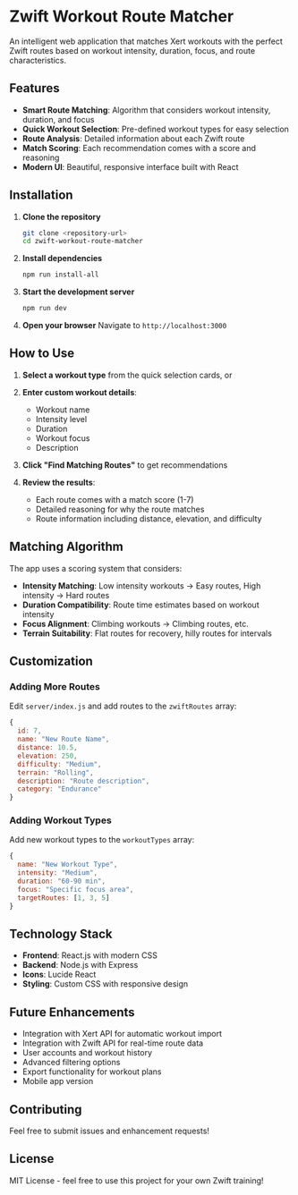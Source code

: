 # Zwift Workout Route Matcher

An intelligent web application that matches Xert workouts with the perfect Zwift routes based on workout intensity, duration, focus, and route characteristics.

## Features

- **Smart Route Matching**: Algorithm that considers workout intensity, duration, and focus
- **Quick Workout Selection**: Pre-defined workout types for easy selection
- **Route Analysis**: Detailed information about each Zwift route
- **Match Scoring**: Each recommendation comes with a score and reasoning
- **Modern UI**: Beautiful, responsive interface built with React

## Installation

1. **Clone the repository**
   ```bash
   git clone <repository-url>
   cd zwift-workout-route-matcher
   ```

2. **Install dependencies**
   ```bash
   npm run install-all
   ```

3. **Start the development server**
   ```bash
   npm run dev
   ```

4. **Open your browser**
   Navigate to `http://localhost:3000`

## How to Use

1. **Select a workout type** from the quick selection cards, or
2. **Enter custom workout details**:
   - Workout name
   - Intensity level
   - Duration
   - Workout focus
   - Description

3. **Click "Find Matching Routes"** to get recommendations

4. **Review the results**:
   - Each route comes with a match score (1-7)
   - Detailed reasoning for why the route matches
   - Route information including distance, elevation, and difficulty

## Matching Algorithm

The app uses a scoring system that considers:

- **Intensity Matching**: Low intensity workouts → Easy routes, High intensity → Hard routes
- **Duration Compatibility**: Route time estimates based on workout intensity
- **Focus Alignment**: Climbing workouts → Climbing routes, etc.
- **Terrain Suitability**: Flat routes for recovery, hilly routes for intervals

## Customization

### Adding More Routes

Edit `server/index.js` and add routes to the `zwiftRoutes` array:

```javascript
{
  id: 7,
  name: "New Route Name",
  distance: 10.5,
  elevation: 250,
  difficulty: "Medium",
  terrain: "Rolling",
  description: "Route description",
  category: "Endurance"
}
```

### Adding Workout Types

Add new workout types to the `workoutTypes` array:

```javascript
{
  name: "New Workout Type",
  intensity: "Medium",
  duration: "60-90 min",
  focus: "Specific focus area",
  targetRoutes: [1, 3, 5]
}
```

## Technology Stack

- **Frontend**: React.js with modern CSS
- **Backend**: Node.js with Express
- **Icons**: Lucide React
- **Styling**: Custom CSS with responsive design

## Future Enhancements

- Integration with Xert API for automatic workout import
- Integration with Zwift API for real-time route data
- User accounts and workout history
- Advanced filtering options
- Export functionality for workout plans
- Mobile app version

## Contributing

Feel free to submit issues and enhancement requests!

## License

MIT License - feel free to use this project for your own Zwift training! 